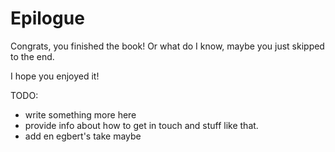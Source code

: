 # Epilogue

Congrats, you finished the book! Or what do I know, maybe you just skipped to the end.

I hope you enjoyed it!

TODO:

- write something more here
- provide info about how to get in touch and stuff like that.
- add en egbert's take maybe

